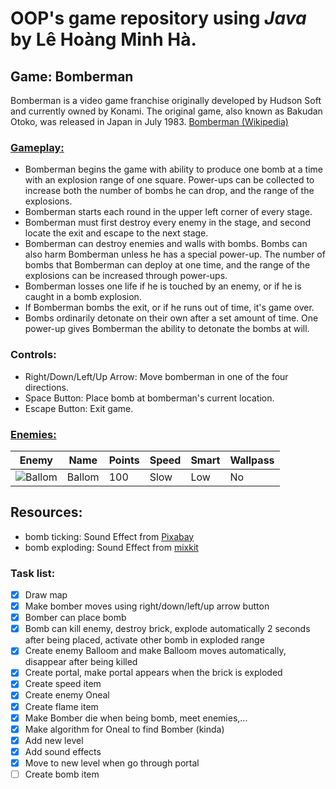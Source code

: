 # OOP's game repository using *Java* by Lê Hoàng Minh Hà.

## Game: Bomberman

Bomberman is a video game franchise originally developed by Hudson Soft and currently owned by Konami. The original game, also known as Bakudan Otoko, was released in Japan in July 1983. <a href="https://en.wikipedia.org/wiki/Bomberman">Bomberman (Wikipedia)</a>

### <a href="https://strategywiki.org/wiki/Bomberman">Gameplay:</a>
- Bomberman begins the game with ability to produce one bomb at a time with an explosion range of one square. Power-ups can be collected to increase both the number of bombs he can drop, and the range of the explosions.
- Bomberman starts each round in the upper left corner of every stage.
- Bomberman must first destroy every enemy in the stage, and second locate the exit and escape to the next stage.
- Bomberman can destroy enemies and walls with bombs. Bombs can also harm Bomberman unless he has a special power-up.
The number of bombs that Bomberman can deploy at one time, and the range of the explosions can be increased through power-ups.
- Bomberman losses one life if he is touched by an enemy, or if he is caught in a bomb explosion.
- If Bomberman bombs the exit, or if he runs out of time, it's game over.
- Bombs ordinarily detonate on their own after a set amount of time. One power-up gives Bomberman the ability to detonate the bombs at will.

### Controls:
- Right/Down/Left/Up Arrow: Move bomberman in one of the four directions.
- Space Button: Place bomb at bomberman's current location.
- Escape Button: Exit game.

### <a href=https://strategywiki.org/wiki/Bomberman/How_to_play>Enemies:</a>
Enemy | Name | Points | Speed | Smart | Wallpass
--- | --- | --- | --- | --- | --- |
![Ballom](https://cdn.wikimg.net/en/strategywiki/images/6/61/Bomberman_Balloom.png) | Ballom | 100 | Slow | Low | No

## Resources:
- bomb ticking: Sound Effect from <a href="https://pixabay.com/sound-effects/?utm_source=link-attribution&amp;utm_medium=referral&amp;utm_campaign=music&amp;utm_content=37157">Pixabay</a>
- bomb exploding: Sound Effect from <a href="https://assets.mixkit.co/sfx/preview/mixkit-8-bit-bomb-explosion-2811.mp3">mixkit</a>


### Task list:
- [x] Draw map
- [x] Make bomber moves using right/down/left/up arrow button
- [x] Bomber can place bomb
- [x] Bomb can kill enemy, destroy brick, explode automatically 2 seconds after being placed, activate other bomb in exploded range
- [x] Create enemy Balloom and make Balloom moves automatically, disappear after being killed
- [x] Create portal, make portal appears when the brick is exploded
- [x] Create speed item
- [x] Create enemy Oneal
- [x] Create flame item
- [x] Make Bomber die when being bomb, meet enemies,...
- [x] Make algorithm for Oneal to find Bomber (kinda)
- [x] Add new level
- [x] Add sound effects
- [x] Move to new level when go through portal 
- [ ] Create bomb item
